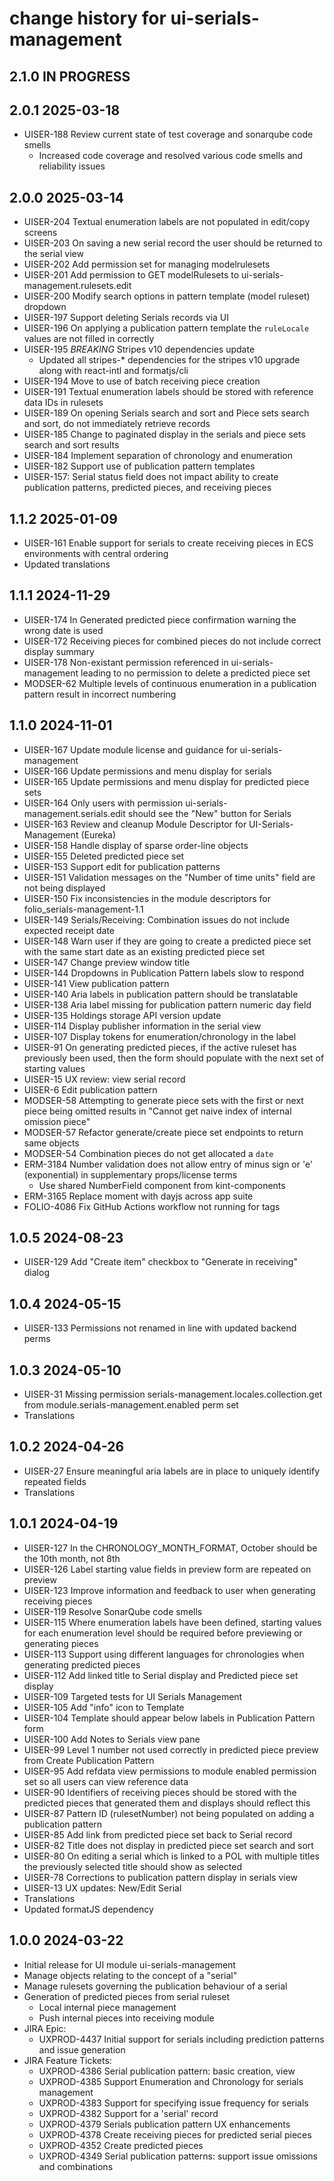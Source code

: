# change history for ui-serials-management

## 2.1.0 IN PROGRESS

## 2.0.1 2025-03-18
  * UISER-188 Review current state of test coverage and sonarqube code smells
    * Increased code coverage and resolved various code smells and reliability issues

## 2.0.0 2025-03-14
  * UISER-204 Textual enumeration labels are not populated in edit/copy screens
  * UISER-203 On saving a new serial record the user should be returned to the serial view
  * UISER-202 Add permission set for managing modelrulesets
  * UISER-201 Add permission to GET modelRulesets to ui-serials-management.rulesets.edit
  * UISER-200 Modify search options in pattern template (model ruleset) dropdown
  * UISER-197 Support deleting Serials records via UI
  * UISER-196 On applying a publication pattern template the `ruleLocale` values are not filled in correctly
  * UISER-195 *BREAKING* Stripes v10 dependencies update
    * Updated all stripes-* dependencies for the stripes v10 upgrade along with react-intl and formatjs/cli
  * UISER-194 Move to use of batch receiving piece creation
  * UISER-191 Textual enumeration labels should be stored with reference data IDs in rulesets
  * UISER-189 On opening Serials search and sort and Piece sets search and sort, do not immediately retrieve records
  * UISER-185 Change to paginated display in the serials and piece sets search and sort results
  * UISER-184 Implement separation of chronology and enumeration
  * UISER-182 Support use of publication pattern templates
  * UISER-157: Serial status field does not impact ability to create publication patterns, predicted pieces, and receiving pieces

## 1.1.2 2025-01-09
  * UISER-161 Enable support for serials to create receiving pieces in ECS environments with central ordering
  * Updated translations

## 1.1.1 2024-11-29
  * UISER-174 In Generated predicted piece confirmation warning the wrong date is used
  * UISER-172 Receiving pieces for combined pieces do not include correct display summary
  * UISER-178 Non-existant permission referenced in ui-serials-management leading to no permission to delete a predicted piece set
  * MODSER-62 Multiple levels of continuous enumeration in a publication pattern result in incorrect numbering

## 1.1.0 2024-11-01
  * UISER-167 Update module license and guidance for ui-serials-management
  * UISER-166 Update permissions and menu display for serials
  * UISER-165 Update permissions and menu display for predicted piece sets
  * UISER-164 Only users with permission ui-serials-management.serials.edit should see the "New" button for Serials
  * UISER-163 Review and cleanup Module Descriptor for UI-Serials-Management (Eureka)
  * UISER-158 Handle display of sparse order-line objects
  * UISER-155 Deleted predicted piece set
  * UISER-153 Support edit for publication patterns
  * UISER-151 Validation messages on the "Number of time units" field are not being displayed
  * UISER-150 Fix inconsistencies in the module descriptors for folio_serials-management-1.1
  * UISER-149 Serials/Receiving: Combination issues do not include expected receipt date
  * UISER-148 Warn user if they are going to create a predicted piece set with the same start date as an existing predicted piece set
  * UISER-147 Change preview window title
  * UISER-144 Dropdowns in Publication Pattern labels slow to respond
  * UISER-141 View publication pattern
  * UISER-140 Aria labels in publication pattern should be translatable
  * UISER-138 Aria label missing for publication pattern numeric day field
  * UISER-135 Holdings storage API version update
  * UISER-114 Display publisher information in the serial view
  * UISER-107 Display tokens for enumeration/chronology in the label
  * UISER-91 On generating predicted pieces, if the active ruleset has previously been used, then the form should populate with the next set of starting values
  * UISER-15 UX review: view serial record
  * UISER-6 Edit publication pattern
  * MODSER-58 Attempting to generate piece sets with the first or next piece being omitted results in "Cannot get naive index of internal omission piece"
  * MODSER-57 Refactor generate/create piece set endpoints to return same objects
  * MODSER-54 Combination pieces do not get allocated a `date`
  * ERM-3184 Number validation does not allow entry of minus sign or 'e' (exponential) in supplementary props/license terms
    * Use shared NumberField component from kint-components
  * ERM-3165 Replace moment with dayjs across app suite
  * FOLIO-4086 Fix GitHub Actions workflow not running for tags

## 1.0.5 2024-08-23
  * UISER-129 Add "Create item" checkbox to "Generate in receiving" dialog

## 1.0.4 2024-05-15
  * UISER-133 Permissions not renamed in line with updated backend perms

## 1.0.3 2024-05-10
  * UISER-31 Missing permission serials-management.locales.collection.get from module.serials-management.enabled perm set
  * Translations

## 1.0.2 2024-04-26
  * UISER-27 Ensure meaningful aria labels are in place to uniquely identify repeated fields
  * Translations

## 1.0.1 2024-04-19
  * UISER-127 In the CHRONOLOGY_MONTH_FORMAT, October should be the 10th month, not 8th
  * UISER-126 Label starting value fields in preview form are repeated on preview
  * UISER-123 Improve information and feedback to user when generating receiving pieces
  * UISER-119 Resolve SonarQube code smells
  * UISER-115 Where enumeration labels have been defined, starting values for each enumeration level should be required before previewing or generating pieces
  * UISER-113 Support using different languages for chronologies when generating predicted pieces
  * UISER-112 Add linked title to Serial display and Predicted piece set display
  * UISER-109 Targeted tests for UI Serials Management
  * UISER-105 Add "info" icon to Template 
  * UISER-104 Template should appear below labels in Publication Pattern form
  * UISER-100 Add Notes to Serials view pane
  * UISER-99 Level 1 number not used correctly in predicted piece preview from Create Publication Pattern
  * UISER-95 Add refdata view permissions to module enabled permission set so all users can view reference data
  * UISER-90 Identifiers of receiving pieces should be stored with the predicted pieces that generated them and displays should reflect this
  * UISER-87 Pattern ID (rulesetNumber) not being populated on adding a publication pattern
  * UISER-85 Add link from predicted piece set back to Serial record
  * UISER-82 Title does not display in predicted piece set search and sort
  * UISER-80 On editing a serial which is linked to a POL with multiple titles the previously selected title should show as selected
  * UISER-78 Corrections to publication pattern display in serials view
  * UISER-13 UX updates: New/Edit Serial
  * Translations
  * Updated formatJS dependency

## 1.0.0 2024-03-22
  * Initial release for UI module ui-serials-management
  * Manage objects relating to the concept of a "serial"
  * Manage rulesets governing the publication behaviour of a serial
  * Generation of predicted pieces from serial ruleset
    * Local internal piece management
    * Push internal pieces into receiving module
  * JIRA Epic:
    * UXPROD-4437	Initial support for serials including prediction patterns and issue generation
  * JIRA Feature Tickets:
    * UXPROD-4386	Serial publication pattern: basic creation, view
    * UXPROD-4385	Support Enumeration and Chronology for serials management
    * UXPROD-4383	Support for specifying issue frequency for serials
    * UXPROD-4382	Support for a 'serial' record
    * UXPROD-4379	Serials publication pattern UX enhancements
    * UXPROD-4378	Create receiving pieces for predicted serial pieces
    * UXPROD-4352	Create predicted pieces
    * UXPROD-4349	Serial publication patterns: support issue omissions and combinations
